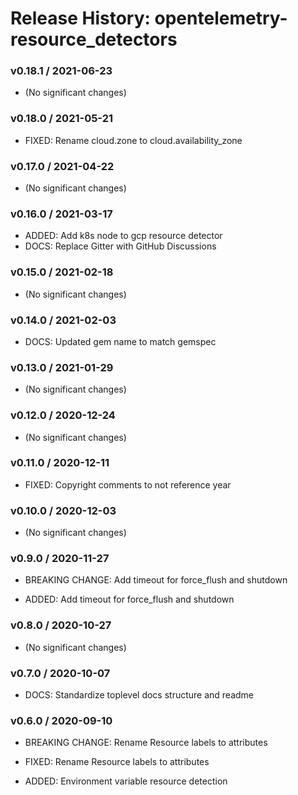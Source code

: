 # Release History: opentelemetry-resource_detectors

### v0.18.1 / 2021-06-23

* (No significant changes)

### v0.18.0 / 2021-05-21

* FIXED: Rename cloud.zone to cloud.availability_zone 

### v0.17.0 / 2021-04-22

* (No significant changes)

### v0.16.0 / 2021-03-17

* ADDED: Add k8s node to gcp resource detector 
* DOCS: Replace Gitter with GitHub Discussions 

### v0.15.0 / 2021-02-18

* (No significant changes)

### v0.14.0 / 2021-02-03

* DOCS: Updated gem name to match gemspec 

### v0.13.0 / 2021-01-29

* (No significant changes)

### v0.12.0 / 2020-12-24

* (No significant changes)

### v0.11.0 / 2020-12-11

* FIXED: Copyright comments to not reference year 

### v0.10.0 / 2020-12-03

* (No significant changes)

### v0.9.0 / 2020-11-27

* BREAKING CHANGE: Add timeout for force_flush and shutdown 

* ADDED: Add timeout for force_flush and shutdown 

### v0.8.0 / 2020-10-27

* (No significant changes)

### v0.7.0 / 2020-10-07

* DOCS: Standardize toplevel docs structure and readme 

### v0.6.0 / 2020-09-10

* BREAKING CHANGE: Rename Resource labels to attributes 

* FIXED: Rename Resource labels to attributes 
* ADDED: Environment variable resource detection
